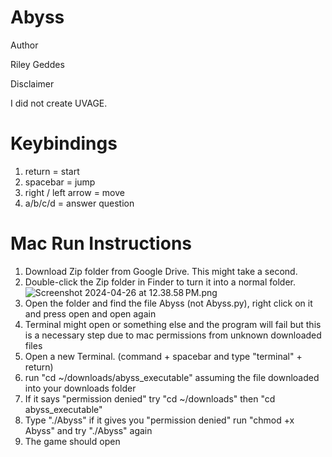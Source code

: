 # Abyss 


Author 

Riley Geddes

Disclaimer

I did not create UVAGE. 

# Keybindings  

1. return = start  
2. spacebar = jump 
3. right / left arrow = move
4. a/b/c/d = answer question



# Mac Run Instructions 

1. Download Zip folder from Google Drive. This might take a second. 
2. Double-click the Zip folder in Finder to turn it into a normal folder. 
![Screenshot 2024-04-26 at 12.38.58 PM.png](..%2F..%2F..%2F..%2F..%2F..%2Fvar%2Ffolders%2Fnc%2F__j_3wz522s38vx8lq0zm5vm0000gn%2FT%2FTemporaryItems%2FNSIRD_screencaptureui_0heT5T%2FScreenshot%202024-04-26%20at%2012.38.58%E2%80%AFPM.png)
3. Open the folder and find the file Abyss (not Abyss.py), right click on it and press open and open again
4. Terminal might open or something else and the program will fail but this is a necessary step due to mac permissions from unknown downloaded files 
5. Open a new Terminal. (command + spacebar and type "terminal" + return)
6. run "cd ~/downloads/abyss_executable" assuming the file downloaded into your downloads folder 
7. If it says "permission denied" try "cd ~/downloads" then "cd abyss_executable"
8. Type "./Abyss" if it gives you "permission denied" run "chmod +x Abyss" and try "./Abyss" again
9. The game should open